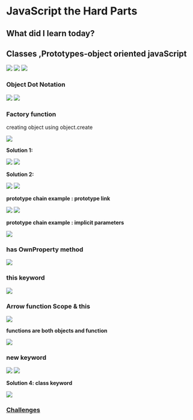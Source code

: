 <h1>JavaScript the Hard Parts</h1>
<h2>What did I learn today?</h2>
<h2>Classes ,Prototypes-object oriented javaScript</h2>
<img src ="https://github.com/Rawan969/Mastering-JavaScript-in-20-Days/assets/121896627/f1823e3f-2359-4e6c-9e46-7fc4df01d42d">
<img src ="https://github.com/Rawan969/Mastering-JavaScript-in-20-Days/assets/121896627/a499d27a-2e8d-4804-8450-ba289a25c02e">
<img src ="https://github.com/Rawan969/Mastering-JavaScript-in-20-Days/assets/121896627/2eff9af7-7fbf-41f4-b71c-d77278faaeb5">
<h3>Object Dot Notation</h3>
<img src ="https://github.com/Rawan969/Mastering-JavaScript-in-20-Days/assets/121896627/689dc2e2-5c23-44d5-b40f-a151cd8f9b72">
<img src ="https://github.com/Rawan969/Mastering-JavaScript-in-20-Days/assets/121896627/db480415-c618-4a9e-9ed9-f80673436308">
<h3>Factory function</h3>
<p>creating object using object.create</p>
<img src ="https://github.com/Rawan969/Mastering-JavaScript-in-20-Days/assets/121896627/4eb30082-1dc8-4fd5-a0d0-fb0ddd1921e5">
<p><strong>Solution 1:</strong></p>
<img src ="https://github.com/Rawan969/Mastering-JavaScript-in-20-Days/assets/121896627/a6d32eb1-0ce3-4970-9b35-eed463f2450e">
<img src ="https://github.com/Rawan969/Mastering-JavaScript-in-20-Days/assets/121896627/e831c288-bf51-4b0b-ac2a-f7fbf050f8bd">
<p><strong>Solution 2:</strong> </p>
<img src ="https://github.com/Rawan969/Mastering-JavaScript-in-20-Days/assets/121896627/55c803f4-adae-413c-bd89-8189399dc7af">
<img src ="https://github.com/Rawan969/Mastering-JavaScript-in-20-Days/assets/121896627/cb23274e-8d8b-473f-bf20-042a45c646dd">
<p><strong>prototype chain example : prototype link</strong></p>
<img src ="https://github.com/Rawan969/Mastering-JavaScript-in-20-Days/assets/121896627/6a09a8fd-ae3a-4bb8-b92c-8b1e5a5705ca">
<img src ="https://github.com/Rawan969/Mastering-JavaScript-in-20-Days/assets/121896627/96d60792-1b43-47ba-a9d9-311ea3220413">
<p><strong>prototype chain example : implicit parameters</strong></p>
<img src ="https://github.com/Rawan969/Mastering-JavaScript-in-20-Days/assets/121896627/0c5150bc-35fc-4650-a480-2ac9f6465185">
<h3>has OwnProperty method</h3>
<img src ="https://github.com/Rawan969/Mastering-JavaScript-in-20-Days/assets/121896627/2db72aa6-9023-4be5-8306-2170604c4de8">
<h3>this keyword</h3>
<img src ="https://github.com/Rawan969/Mastering-JavaScript-in-20-Days/assets/121896627/257b3102-1bd7-4d4a-bee2-13ed17966dfd">
<h3>Arrow function Scope & this </h3>
<img src ="https://github.com/Rawan969/Mastering-JavaScript-in-20-Days/assets/121896627/72d653d8-98c1-462e-aa24-3ca2a957dc52">
<p><strong>functions are both objects and function</strong></p>
<img src ="https://github.com/Rawan969/Mastering-JavaScript-in-20-Days/assets/121896627/d64e8f0e-7cc9-4f84-a55a-9a180a893ea0">
<h3>new keyword</h3>
<img src ="https://github.com/Rawan969/Mastering-JavaScript-in-20-Days/assets/121896627/ebf36751-cecb-4fe1-8cdc-561f61b34c7b">
<img src ="https://github.com/Rawan969/Mastering-JavaScript-in-20-Days/assets/121896627/30b798ed-166e-4173-a8dd-9333aa551657">
<p><strong>Solution 4: class keyword</strong></p>
<img src ="![Screenshot (266)](https://github.com/Rawan969/Mastering-JavaScript-in-20-Days/assets/121896627/97aa25ba-c404-4016-8a50-6e07a210dd38)">
</br>
<h3><a href = "https://github.com/orjwan-alrajaby/gsg-QA-Nablus-training-2023/blob/main/learning-sprint-1/week2%20-%20javaScript-the-hard-parts-v2/day%204/task.md">Challenges</a></h3>





